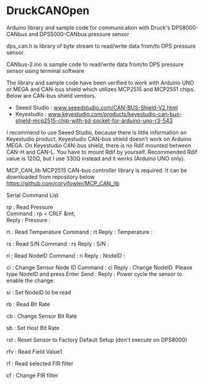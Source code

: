 # DruckCANOpen
Arduino library and sample code for communication with Druck's DPS8000-CANbus and DPS5000-CANbus pressure sensor

dps_can.h is library of byte stream to read/write data from/to DPS pressure sensor.

CANbus-2.ino is sample code to read/write data from/to DPS pressure sensor using terminal software

The library and sample code have been verified to work with Arduino UNO or MEGA and CAN-bus shield which utilizes MCP2515 and MCP2551 chips.
Below are CAN-bus shield vendors.
- Seeed Studio : www.seeedstudio.com/CAN-BUS-Shield-V2.html
- Keyestudio : www.keyestudio.com/products/keyestudio-can-bus-shield-mcp2515-chip-with-sd-socket-for-arduino-uno-r3-543

I recommend to use Seeed Studio, because there is little information on Keyestudio product. Keyestudio CAN-bus shield doesn't work on Arduino MEGA.
On Keyestudio CAN-bus shield, there is no Rdif mounted between CAN-H and CAN-L. You have to mount Rdif by yourself. 
Recommended Rdif value is 120Ω, but I use 330Ω instead and it works (Arduino UNO only).

MCP_CAN_lib MCP2515 CAN-bus controller library is required. It can be downloaded from repository below
https://github.com/coryjfowler/MCP_CAN_lib

Serial Command List

rp : Read Pressure<br>
Command : rp &lt; CRLF &mt; <br>
Reply : Pressure : <Pressure Value><Pressure Unit><CRLF>

rt : Read Temperature
Command : rt<CRLF>
Reply : Temperature : <Temperature Value><Temperature Unit><CRLF>

rs : Read S/N
Command : rs<CRLF>
Reply : S/N : <Serial Number><CRLF>

ri : Read NodeID
Command : ri<CRLF>
Reply : NodeID : <NodeID><CRLF>

ci : Change Sensor Node ID
Command : ci<CRLF>
Reply : Change NodeID. Please type NodeID and press Enter
Send : <NodeID><CRLF>
Reply : Power cycle the sensor to enable the change.
  
si : Set NodeID to be read

rb : Read Bit Rate

cb : Change Sensor Bit Rate

sb : Set Host Bit Rate

rst : Reset Sensor to Factory Default Setup (don't execute on DPS8000)

rfv : Read Field Value1

rf : Read selected FIR filter

cf : Change FIR filter
